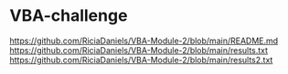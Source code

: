 # VBA-challenge
https://github.com/RiciaDaniels/VBA-Module-2/blob/main/README.md
https://github.com/RiciaDaniels/VBA-Module-2/blob/main/results.txt
https://github.com/RiciaDaniels/VBA-Module-2/blob/main/results2.txt
